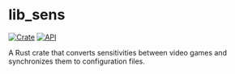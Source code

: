 # lib_sens
[![Crate](https://img.shields.io/crates/v/lib_sens.svg)](https://crates.io/crates/lib_sens)
[![API](https://docs.rs/lib_sens/badge.svg?version=0.1.2)](https://docs.rs/lib_sens)

A Rust crate that converts sensitivities between video games and synchronizes them to configuration files.
